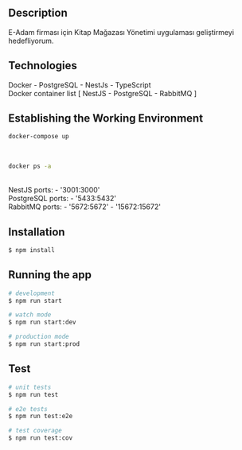 
## Description

E-Adam firması için Kitap Mağazası Yönetimi uygulaması geliştirmeyi hedefliyorum.

## Technologies

Docker - PostgreSQL - NestJs - TypeScript
<br>
Docker container list [ NestJS - PostgreSQL - RabbitMQ ]

## Establishing the Working Environment

```bash
docker-compose up 
```
<br>

```bash
docker ps -a
```
<br>
NestJS  ports:
      - '3001:3000'
<br>
PostgreSQL ports:
      - '5433:5432'
<br>      
 RabbitMQ  ports:
      - '5672:5672'
      - '15672:15672'
           
## Installation

```bash
$ npm install
```

## Running the app

```bash
# development
$ npm run start

# watch mode
$ npm run start:dev

# production mode
$ npm run start:prod
```

## Test

```bash
# unit tests
$ npm run test

# e2e tests
$ npm run test:e2e

# test coverage
$ npm run test:cov
```

